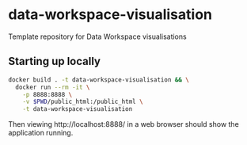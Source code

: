 # data-workspace-visualisation

Template repository for Data Workspace visualisations

## Starting up locally

```bash
docker build . -t data-workspace-visualisation && \
  docker run --rm -it \
    -p 8888:8888 \
    -v $PWD/public_html:/public_html \
    -t data-workspace-visualisation
```

Then viewing http://localhost:8888/ in a web browser should show the application running.
